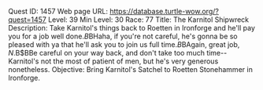 Quest ID: 1457
Web page URL: https://database.turtle-wow.org/?quest=1457
Level: 39
Min Level: 30
Race: 77
Title: The Karnitol Shipwreck
Description: Take Karnitol's things back to Roetten in Ironforge and he'll pay you for a job well done.$B$BHaha, if you're not careful, he's gonna be so pleased with ya that he'll ask you to join us full time.$B$BAgain, great job, $N.$B$BBe careful on your way back, and don't take too much time--Karnitol's not the most of patient of men, but he's very generous nonetheless.
Objective: Bring Karnitol's Satchel to Roetten Stonehammer in Ironforge.
